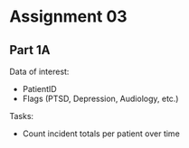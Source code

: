 # Assignment 03

## Part 1A

Data of interest:

- PatientID
- Flags (PTSD, Depression, Audiology, etc.)

Tasks:

- Count incident totals per patient over time
